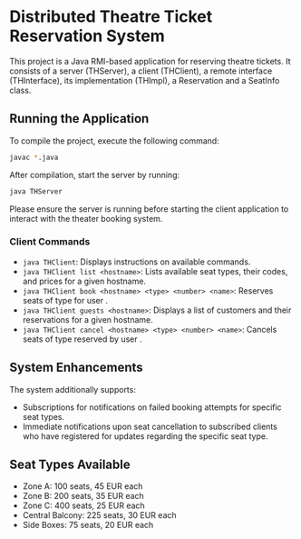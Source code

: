 # Distributed Theatre Ticket Reservation System

This project is a Java RMI-based application for reserving theatre tickets. It consists of a server (THServer), a client (THClient), a remote interface (THInterface), its implementation (THImpl), a Reservation and a SeatInfo class.

## Running the Application
To compile the project, execute the following command:
```bash
javac *.java
```
After compilation, start the server by running:
```bash
java THServer
```
Please ensure the server is running before starting the client application to interact with the theater booking system.
### Client Commands
- `java THClient`: Displays instructions on available commands.
- `java THClient list <hostname>`: Lists available seat types, their codes, and prices for a given hostname.
- `java THClient book <hostname> <type> <number> <name>`: Reserves <number> seats of type <type> for user <name>.
- `java THClient guests <hostname>`: Displays a list of customers and their reservations for a given hostname.
- `java THClient cancel <hostname> <type> <number> <name>`: Cancels <number> seats of type <type> reserved by user <name>.

## System Enhancements

The system additionally supports:
- Subscriptions for notifications on failed booking attempts for specific seat types.
- Immediate notifications upon seat cancellation to subscribed clients who have registered for updates regarding the specific seat type.

## Seat Types Available
- Zone A: 100 seats, 45 EUR each
- Zone B: 200 seats, 35 EUR each
- Zone C: 400 seats, 25 EUR each
- Central Balcony: 225 seats, 30 EUR each
- Side Boxes: 75 seats, 20 EUR each

